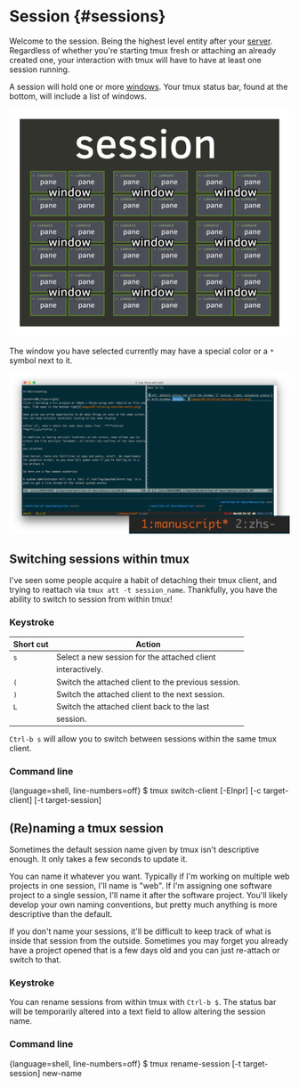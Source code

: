 # Session {#sessions}

Welcome to the session. Being the highest level entity after your
[server](#server). Regardless of whether you're starting tmux fresh
or attaching an already created one, your interaction with tmux will
have to have at least one session running.

A session will hold one or more [windows](#windows). Your tmux status bar,
found at the bottom, will include a list of windows.

![Session](images/info/session.png)

The window you have selected currently may have a special color or a `*` symbol
next to it.

![The first window, ID 1, titled "manuscript" is active. The second window, ID 2, titled zsh.](images/05-session/active-window.png)

## Switching sessions within tmux

I've seen some people acquire a habit of detaching their tmux client, and
trying to reattach via `tmux att -t session_name`. Thankfully, you have the
ability to switch to session from within tmux!

### Keystroke

| Short cut        | Action
|------------------|----------------------------------------------------|
|`s`               | Select a new session for the attached client       |
|                  | interactively.                                     |
|`(`               | Switch the attached client to the previous session.|
|`)`               | Switch the attached client to the next session.    |
|`L`               | Switch the attached client back to the last        |
|                  | session.                                           |


`Ctrl-b s` will allow you to switch between sessions within the same tmux
client.

### Command line

{language=shell, line-numbers=off}
    $ tmux switch-client [-Elnpr] [-c target-client] [-t target-session]

## (Re)naming a tmux session

Sometimes the default session name given by tmux isn't descriptive enough. It
only takes a few seconds to update it.

You can name it whatever you want. Typically if I'm working on multiple web
projects in one session, I'll name is "web". If I'm assigning one software
project to a single session, I'll name it after the software project. You'll
likely develop your own naming conventions, but pretty much anything is more
descriptive than the default. 

If you don't name your sessions, it'll be difficult to keep track of what is
inside that session from the outside. Sometimes you may forget you already have
a project opened that is a few days old and you can just re-attach or switch to
that.

### Keystroke

You can rename sessions from within tmux with `Ctrl-b $`. 
The status bar will be temporarily altered into a text field to allow altering
the session name.

### Command line

{language=shell, line-numbers=off}
    $ tmux rename-session [-t target-session] new-name
